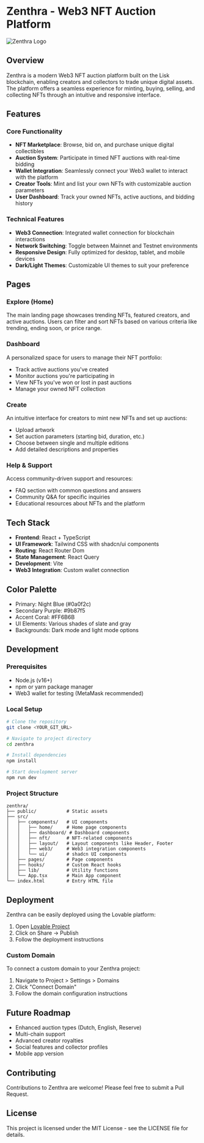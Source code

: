 
# Zenthra - Web3 NFT Auction Platform

![Zenthra Logo](https://source.unsplash.com/random/1200x400/?blockchain,nft)

## Overview

Zenthra is a modern Web3 NFT auction platform built on the Lisk blockchain, enabling creators and collectors to trade unique digital assets. The platform offers a seamless experience for minting, buying, selling, and collecting NFTs through an intuitive and responsive interface.

## Features

### Core Functionality

- **NFT Marketplace**: Browse, bid on, and purchase unique digital collectibles
- **Auction System**: Participate in timed NFT auctions with real-time bidding
- **Wallet Integration**: Seamlessly connect your Web3 wallet to interact with the platform
- **Creator Tools**: Mint and list your own NFTs with customizable auction parameters
- **User Dashboard**: Track your owned NFTs, active auctions, and bidding history

### Technical Features

- **Web3 Connection**: Integrated wallet connection for blockchain interactions
- **Network Switching**: Toggle between Mainnet and Testnet environments
- **Responsive Design**: Fully optimized for desktop, tablet, and mobile devices
- **Dark/Light Themes**: Customizable UI themes to suit your preference

## Pages

### Explore (Home)

The main landing page showcases trending NFTs, featured creators, and active auctions. Users can filter and sort NFTs based on various criteria like trending, ending soon, or price range.

### Dashboard

A personalized space for users to manage their NFT portfolio:
- Track active auctions you've created
- Monitor auctions you're participating in
- View NFTs you've won or lost in past auctions
- Manage your owned NFT collection

### Create

An intuitive interface for creators to mint new NFTs and set up auctions:
- Upload artwork
- Set auction parameters (starting bid, duration, etc.)
- Choose between single and multiple editions
- Add detailed descriptions and properties

### Help & Support

Access community-driven support and resources:
- FAQ section with common questions and answers
- Community Q&A for specific inquiries
- Educational resources about NFTs and the platform

## Tech Stack

- **Frontend**: React + TypeScript
- **UI Framework**: Tailwind CSS with shadcn/ui components
- **Routing**: React Router Dom
- **State Management**: React Query
- **Development**: Vite
- **Web3 Integration**: Custom wallet connection

## Color Palette

- Primary: Night Blue (#0a0f2c)
- Secondary Purple: #9b87f5
- Accent Coral: #FF6B6B
- UI Elements: Various shades of slate and gray
- Backgrounds: Dark mode and light mode options

## Development

### Prerequisites

- Node.js (v16+)
- npm or yarn package manager
- Web3 wallet for testing (MetaMask recommended)

### Local Setup

```sh
# Clone the repository
git clone <YOUR_GIT_URL>

# Navigate to project directory
cd zenthra

# Install dependencies
npm install

# Start development server
npm run dev
```

### Project Structure

```
zenthra/
├── public/           # Static assets
├── src/
│   ├── components/   # UI components
│   │   ├── home/     # Home page components
│   │   ├── dashboard/ # Dashboard components
│   │   ├── nft/      # NFT-related components
│   │   ├── layout/   # Layout components like Header, Footer
│   │   ├── web3/     # Web3 integration components
│   │   └── ui/       # shadcn UI components
│   ├── pages/        # Page components
│   ├── hooks/        # Custom React hooks
│   ├── lib/          # Utility functions
│   └── App.tsx       # Main App component
└── index.html        # Entry HTML file
```

## Deployment

Zenthra can be easily deployed using the Lovable platform:

1. Open [Lovable Project](https://lovable.dev/projects/f5e8be43-cc83-471d-8a93-0d8d73adf453)
2. Click on Share -> Publish
3. Follow the deployment instructions

### Custom Domain

To connect a custom domain to your Zenthra project:

1. Navigate to Project > Settings > Domains
2. Click "Connect Domain"
3. Follow the domain configuration instructions

## Future Roadmap

- Enhanced auction types (Dutch, English, Reserve)
- Multi-chain support
- Advanced creator royalties
- Social features and collector profiles
- Mobile app version

## Contributing

Contributions to Zenthra are welcome! Please feel free to submit a Pull Request.

## License

This project is licensed under the MIT License - see the LICENSE file for details.
